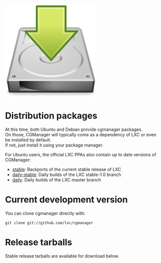 ![Download icon](/static/img/download.png)
# Distribution packages
At this time, both Ubuntu and Debian provide cgmanager packages.  
On those, CGManager will typically come as a dependency of LXC or even be installed by default.  
If not, just install it using your package manager.

For Ubuntu users, the official LXC PPAs also contain up to date versions of CGManager:

 * [stable](https://launchpad.net/~ubuntu-lxc/+archive/stable): Backports of the current stable release of LXC
 * [daily-stable](https://launchpad.net/~ubuntu-lxc/+archive/daily-stable): Daily builds of the LXC stable-1.0 branch
 * [daily](https://launchpad.net/~ubuntu-lxc/+archive/daily): Daily builds of the LXC master branch

# Current development version

You can clone cgmanager directly with:

    git clone git://github.com/lxc/cgmanager

# Release tarballs

Stable release tarballs are available for download below.
